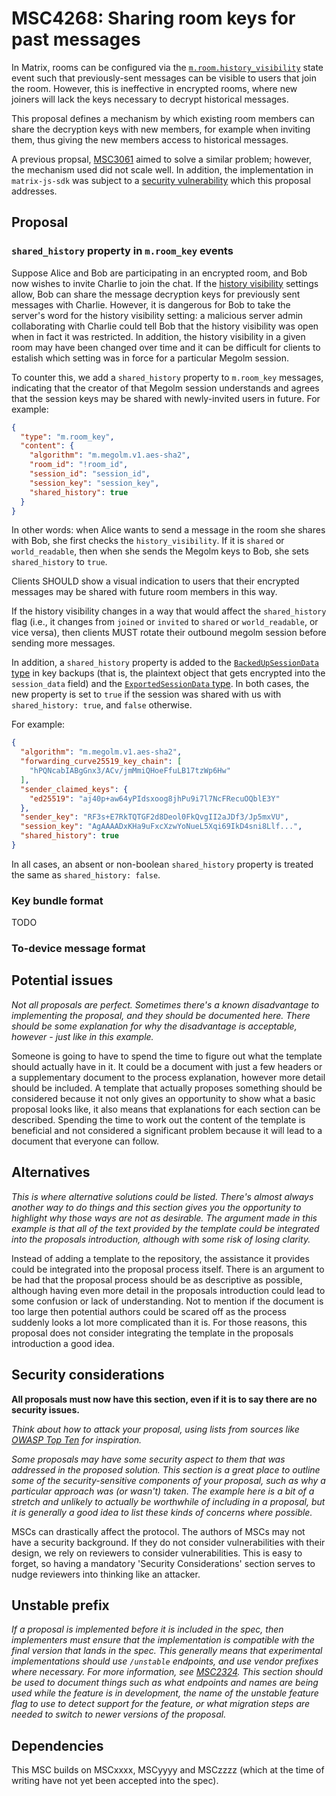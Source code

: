 # MSC4268: Sharing room keys for past messages

In Matrix, rooms can be configured via the
[`m.room.history_visibility`](https://spec.matrix.org/v1.14/client-server-api/#room-history-visibility)
state event such that previously-sent messages can be visible to users that
join the room. However, this is ineffective in encrypted rooms, where new
joiners will lack the keys necessary to decrypt historical messages.

This proposal defines a mechanism by which existing room members can share the
decryption keys with new members, for example when inviting them, thus giving
the new members access to historical messages.

A previous propsal,
[MSC3061](https://github.com/matrix-org/matrix-spec-proposals/pull/3061) aimed
to solve a similar problem; however, the mechanism used did not scale well. In
addition, the implementation in `matrix-js-sdk` was subject to a [security
vulnerability](https://matrix.org/blog/2024/10/security-disclosure-matrix-js-sdk-and-matrix-react-sdk/)
which this proposal addresses.

## Proposal

### `shared_history` property in `m.room_key` events

Suppose Alice and Bob are participating in an encrypted room, and Bob now
wishes to invite Charlie to join the chat. If the [history
visibility](https://spec.matrix.org/v1.14/client-server-api/#room-history-visibility)
settings allow, Bob can share the message decryption keys for previously sent
messages with Charlie. However, it is dangerous for Bob to take the server's
word for the history visibility setting: a malicious server admin collaborating
with Charlie could tell Bob that the history visibility was open when in fact
it was restricted. In addition, the history visibility in a given room may have
been changed over time and it can be difficult for clients to estalish which
setting was in force for a particular Megolm session.

To counter this, we add a `shared_history` property to `m.room_key` messages,
indicating that the creator of that Megolm session understands and agrees that
the session keys may be shared with newly-invited users in future. For example:

```json
{
  "type": "m.room_key",
  "content": {
    "algorithm": "m.megolm.v1.aes-sha2",
    "room_id": "!room_id",
    "session_id": "session_id",
    "session_key": "session_key",
    "shared_history": true
  }
}
```

In other words: when Alice wants to send a message in the room she shares with
Bob, she first checks the `history_visibility`. If it is `shared` or
`world_readable`, then when she sends the Megolm keys to Bob, she sets
`shared_history` to `true`.

Clients SHOULD show a visual indication to users that their encrypted messages
may be shared with future room members in this way.

If the history visibility changes in a way that would affect the
`shared_history` flag (i.e., it changes from `joined` or `invited` to `shared`
or `world_readable`, or vice versa), then clients MUST rotate their outbound
megolm session before sending more messages.

In addition, a `shared_history` property is added to the [`BackedUpSessionData`
type](https://spec.matrix.org/v1.14/client-server-api/#definition-backedupsessiondata)
in key backups (that is, the plaintext object that gets encrypted into the
`session_data` field) and the [`ExportedSessionData`
type](https://spec.matrix.org/v1.14/client-server-api/#definition-exportedsessiondata). In
both cases, the new property is set to `true` if the session was shared with us
with `shared_history: true`, and `false` otherwise.

For example:

```json
{
  "algorithm": "m.megolm.v1.aes-sha2",
  "forwarding_curve25519_key_chain": [
    "hPQNcabIABgGnx3/ACv/jmMmiQHoeFfuLB17tzWp6Hw"
  ],
  "sender_claimed_keys": {
    "ed25519": "aj40p+aw64yPIdsxoog8jhPu9i7l7NcFRecuOQblE3Y"
  },
  "sender_key": "RF3s+E7RkTQTGF2d8Deol0FkQvgII2aJDf3/Jp5mxVU",
  "session_key": "AgAAAADxKHa9uFxcXzwYoNueL5Xqi69IkD4sni8Llf...",
  "shared_history": true
}
```

In all cases, an absent or non-boolean `shared_history` property is treated the same as
`shared_history: false`.


### Key bundle format

TODO

### To-device message format

## Potential issues

*Not all proposals are perfect. Sometimes there's a known disadvantage to implementing the proposal,
and they should be documented here. There should be some explanation for why the disadvantage is
acceptable, however - just like in this example.*

Someone is going to have to spend the time to figure out what the template should actually have in it.
It could be a document with just a few headers or a supplementary document to the process explanation,
however more detail should be included. A template that actually proposes something should be considered
because it not only gives an opportunity to show what a basic proposal looks like, it also means that
explanations for each section can be described. Spending the time to work out the content of the template
is beneficial and not considered a significant problem because it will lead to a document that everyone
can follow.


## Alternatives

*This is where alternative solutions could be listed. There's almost always another way to do things
and this section gives you the opportunity to highlight why those ways are not as desirable. The
argument made in this example is that all of the text provided by the template could be integrated
into the proposals introduction, although with some risk of losing clarity.*

Instead of adding a template to the repository, the assistance it provides could be integrated into
the proposal process itself. There is an argument to be had that the proposal process should be as
descriptive as possible, although having even more detail in the proposals introduction could lead to
some confusion or lack of understanding. Not to mention if the document is too large then potential
authors could be scared off as the process suddenly looks a lot more complicated than it is. For those
reasons, this proposal does not consider integrating the template in the proposals introduction a good
idea.


## Security considerations

**All proposals must now have this section, even if it is to say there are no security issues.**

*Think about how to attack your proposal, using lists from sources like
[OWASP Top Ten](https://owasp.org/www-project-top-ten/) for inspiration.*

*Some proposals may have some security aspect to them that was addressed in the proposed solution. This
section is a great place to outline some of the security-sensitive components of your proposal, such as
why a particular approach was (or wasn't) taken. The example here is a bit of a stretch and unlikely to
actually be worthwhile of including in a proposal, but it is generally a good idea to list these kinds
of concerns where possible.*

MSCs can drastically affect the protocol. The authors of MSCs may not have a security background. If they
do not consider vulnerabilities with their design, we rely on reviewers to consider vulnerabilities. This
is easy to forget, so having a mandatory 'Security Considerations' section serves to nudge reviewers
into thinking like an attacker.

## Unstable prefix

*If a proposal is implemented before it is included in the spec, then implementers must ensure that the
implementation is compatible with the final version that lands in the spec. This generally means that
experimental implementations should use `/unstable` endpoints, and use vendor prefixes where necessary.
For more information, see [MSC2324](https://github.com/matrix-org/matrix-doc/pull/2324). This section
should be used to document things such as what endpoints and names are being used while the feature is
in development, the name of the unstable feature flag to use to detect support for the feature, or what
migration steps are needed to switch to newer versions of the proposal.*

## Dependencies

This MSC builds on MSCxxxx, MSCyyyy and MSCzzzz (which at the time of writing have not yet been accepted
into the spec).
